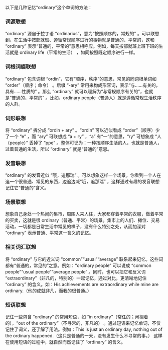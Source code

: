 以下是几种记忆“ordinary”这个单词的方法：

### 词源联想
“ordinary” 源自于拉丁语 “ordinarius”，意为“按照顺序的，常规的” 。可以联想到，在生活中按部就班、遵循常规顺序进行的事物就是普通的、平常的，这和 “ordinary” 表示“普通的，平常的”意思相呼应。例如，每天按部就班上班下班的生活就是 ordinary life（平常的生活） ，如同按照既定顺序进行一样。

### 词根词缀联想
“ordinary” 包含词根 “ordin”，它有“顺序，秩序”的意思，常见的同词根单词如 “order”（顺序；命令） 。后缀 “-ary” 常用来构成形容词，表示“与……有关的，具有……性质的” 。那么 “ordinary” 就可以理解为“与常规顺序有关的”，也就是“普通的，平常的” 。比如，ordinary people（普通人）就是遵循常规生活秩序的人群。

### 词形联想
将 “ordinary” 拆分成 “ordin + ary”  。“ordin” 可以近似看成 “order”（顺序）少了一个 “e” ，而 “ary” 可联想成 “a + ry” ，“a” 有“一”的意思，“ry” 可想象成 “人（people）” 丢掉了 “ppe”  。整体可记为：一种按顺序生活的人，也就是普通人，过着普通的生活，所以 “ordinary” 就是“普通的”意思。

### 发音联想
“ordinary” 的发音近似 “哦，追那瑞” 。可以想象这样一个场景，你看到一个人在追一个很普通、常见的东西，边追边喊“哦，追那瑞” ，这样通过有趣的发音联想记住它“普通的”含义。

### 场景联想
想象自己身处一个热闹的集市，周围人来人往，大家都穿着平常的衣服，做着平常的买卖，这就是很 ordinary（普通、平常）的场景。集市上的人们、摊位、交易活动，一切都是日常生活中常见的样子，没有什么特别之处，从而加深对 “ordinary” 表示普通、平常这一含义的记忆。

### 相关词汇联想
将 “ordinary” 与它的近义词 “common”“usual”“average” 联系起来记忆。这些词都有“普通的，常见的”之意。例如：“ordinary people” 可以说成 “common people”“usual people”“average people” 。同时，也可以把它和反义词 “extraordinary”（非凡的，特别的）一起记忆，通过对比，更清晰地记住 “ordinary” 的含义。如：His achievements are extraordinary while mine are ordinary.（他的成就非凡，而我的很普通。） 

### 短语联想
记住一些包含 “ordinary” 的常用短语，如 “in ordinary”（常任的；闲搁着的），“out of the ordinary”（不寻常的，非凡的） 。通过短语来记忆单词，不仅记住了词义，还了解了用法。例如：This is just an ordinary day, nothing out of the ordinary happened.（这只是普通的一天，没有发生什么不寻常的事。）  这样在使用短语的过程中，就自然而然记住了 “ordinary” 的含义。 